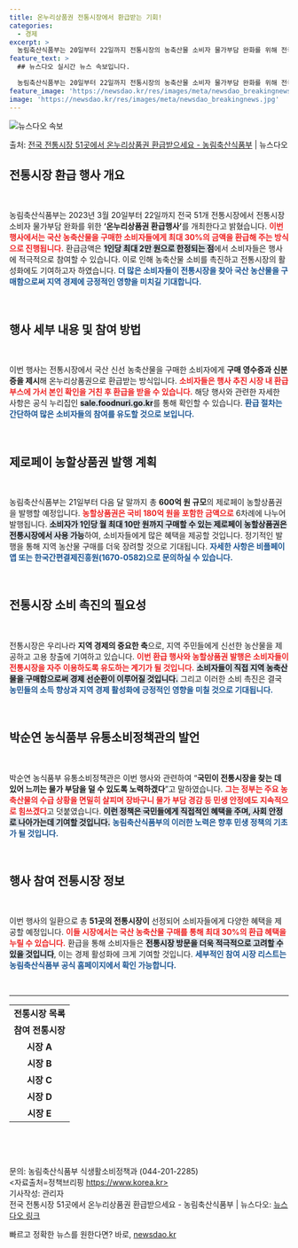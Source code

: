 ```yaml
---
title: 온누리상품권 전통시장에서 환급받는 기회!
categories:
  - 경제
excerpt: >
  농림축산식품부는 20일부터 22일까지 전통시장의 농축산물 소비자 물가부담 완화를 위해 전국 전통시장 51곳에…
feature_text: >
  ## 뉴스다오 실시간 뉴스 속보입니다.

  농림축산식품부는 20일부터 22일까지 전통시장의 농축산물 소비자 물가부담 완화를 위해 전국 전통시장 51곳에…
feature_image: 'https://newsdao.kr/res/images/meta/newsdao_breakingnews.jpg'
image: 'https://newsdao.kr/res/images/meta/newsdao_breakingnews.jpg'
---
```


![뉴스다오 속보](https://newsdao.kr/res/images/meta/newsdao_breakingnews.jpg)

<p>출처: <a href="https://newsdao.kr/3385" rel="dofollow">전국 전통시장 51곳에서 온누리상품권 환급받으세요 - 농림축산식품부</a> | 뉴스다오</p>

<h2 data-ke-size="size26">전통시장 환급 행사 개요</h2>

<p data-ke-size="size16">&nbsp;</p>

농림축산식품부는 2023년 3월 20일부터 22일까지 전국 51개 전통시장에서 전통시장 소비자 물가부담 완화를 위한 <b>‘온누리상품권 환급행사’</b>를 개최한다고 밝혔습니다. <b><span style="color: #ee2323;">이번 행사에서는 국산 농축산물을 구매한 소비자들에게 최대 30%의 금액을 환급해 주는 방식으로 진행됩니다.</span></b> 환급금액은 <b><span style="background-color: #21538527;">1인당 최대 2만 원으로 한정되는 점</span></b>에서 소비자들은 행사에 적극적으로 참여할 수 있습니다. 이로 인해 농축산물 소비를 촉진하고 전통시장의 활성화에도 기여하고자 하였습니다. <b><span style="color: #1a5490;">더 많은 소비자들이 전통시장을 찾아 국산 농산물을 구매함으로써 지역 경제에 긍정적인 영향을 미치길 기대합니다.</span></b>

<p data-ke-size="size16">&nbsp;</p>

<h2 data-ke-size="size26">행사 세부 내용 및 참여 방법</h2>

<p data-ke-size="size16">&nbsp;</p>

이번 행사는 전통시장에서 국산 신선 농축산물을 구매한 소비자에게 <b>구매 영수증과 신분증을 제시</b>해 온누리상품권으로 환급받는 방식입니다. <b><span style="color: #ee2323;">소비자들은 행사 추진 시장 내 환급 부스에 가서 본인 확인을 거친 후 환급을 받을 수 있습니다.</span></b> 해당 행사와 관련한 자세한 사항은 공식 누리집인 <b><span style="background-color: #21538527;">sale.foodnuri.go.kr</span></b>를 통해 확인할 수 있습니다. <b><span style="color: #1a5490;">환급 절차는 간단하여 많은 소비자들의 참여를 유도할 것으로 보입니다.</span></b>

<p data-ke-size="size16">&nbsp;</p>

<h2 data-ke-size="size26">제로페이 농할상품권 발행 계획</h2>

<p data-ke-size="size16">&nbsp;</p>

농림축산식품부는 21일부터 다음 달 말까지 총 <b>600억 원 규모</b>의 제로페이 농할상품권을 발행할 예정입니다. <b><span style="color: #ee2323;">농할상품권은 국비 180억 원을 포함한 금액으로</span></b> 6차례에 나누어 발행됩니다. <b><span style="background-color: #21538527;">소비자가 1인당 월 최대 10만 원까지 구매할 수 있는 제로페이 농할상품권은 전통시장에서 사용 가능</span></b>하여, 소비자들에게 많은 혜택을 제공할 것입니다. 정기적인 발행을 통해 지역 농산물 구매를 더욱 장려할 것으로 기대됩니다. <b><span style="color: #1a5490;">자세한 사항은 비플페이 앱 또는 한국간편결제진흥원(1670-0582)으로 문의하실 수 있습니다.</span></b>

<p data-ke-size="size16">&nbsp;</p>

<h2 data-ke-size="size26">전통시장 소비 촉진의 필요성</h2>

<p data-ke-size="size16">&nbsp;</p>

전통시장은 우리나라 <b>지역 경제의 중요한 축</b>으로, 지역 주민들에게 신선한 농산물을 제공하고 고용 창출에 기여하고 있습니다. <b><span style="color: #ee2323;">이번 환급 행사와 농할상품권 발행은 소비자들이 전통시장을 자주 이용하도록 유도하는 계기가 될 것입니다.</span></b> <b><span style="background-color: #21538527;">소비자들이 직접 지역 농축산물을 구매함으로써 경제 선순환이 이루어질 것입니다.</span></b> 그리고 이러한 소비 촉진은 결국 <b><span style="color: #1a5490;">농민들의 소득 향상과 지역 경제 활성화에 긍정적인 영향을 미칠 것으로 기대됩니다.</span></b>

<p data-ke-size="size16">&nbsp;</p>

<h2 data-ke-size="size26">박순연 농식품부 유통소비정책관의 발언</h2>

<p data-ke-size="size16">&nbsp;</p>

박순연 농식품부 유통소비정책관은 이번 행사와 관련하여 “<b>국민이 전통시장을 찾는 데 있어 느끼는 물가 부담을 덜 수 있도록 노력하겠다</b>”고 말하였습니다. <b><span style="color: #ee2323;">그는 정부는 주요 농축산물의 수급 상황을 면밀히 살피며 장바구니 물가 부담 경감 등 민생 안정에도 지속적으로 힘쓰겠다</span></b>고 덧붙였습니다. <b><span style="background-color: #21538527;">이런 정책은 국민들에게 직접적인 혜택을 주며, 사회 안정로 나아가는데 기여할 것입니다.</span></b> <b><span style="color: #1a5490;">농림축산식품부의 이러한 노력은 향후 민생 정책의 기초가 될 것입니다.</span></b>

<p data-ke-size="size16">&nbsp;</p>

<h2 data-ke-size="size26">행사 참여 전통시장 정보</h2>

<p data-ke-size="size16">&nbsp;</p>

이번 행사의 일환으로 총 <b>51곳의 전통시장이</b> 선정되어 소비자들에게 다양한 혜택을 제공할 예정입니다. <b><span style="color: #ee2323;">이들 시장에서는 국산 농축산물 구매를 통해 최대 30%의 환급 혜택을 누릴 수 있습니다.</span></b> 환급을 통해 소비자들은 <b><span style="background-color: #21538527;">전통시장 방문을 더욱 적극적으로 고려할 수 있을 것입니다</span></b>, 이는 경제 활성화에 크게 기여할 것입니다. <b><span style="color: #1a5490;">세부적인 참여 시장 리스트는 농림축산식품부 공식 홈페이지에서 확인 가능합니다.</span></b>

<p data-ke-size="size16">&nbsp;</p>

<hr>

<table style="width: 100%;"><tbody><tr><td style="text-align: center; height: 17px;"><b>전통시장 목록</b></td></tr><tr><td style="text-align: center; height: 17px;"><b>참여 전통시장</b></td></tr><tr><td style="text-align: center; height: 17px;"><b>시장 A</b></td></tr><tr><td style="text-align: center; height: 17px;"><b>시장 B</b></td></tr><tr><td style="text-align: center; height: 17px;"><b>시장 C</b></td></tr><tr><td style="text-align: center; height: 17px;"><b>시장 D</b></td></tr><tr><td style="text-align: center; height: 17px;"><b>시장 E</b></td></tr></tbody></table>

<p data-ke-size="size16">&nbsp;</p>

<p data-ke-size="size16">&nbsp;</p>

문의: 농림축산식품부 식생활소비정책과 (044-201-2285)  
<자료출처=정책브리핑 https://www.korea.kr>  
기사작성: 관리자  
전국 전통시장 51곳에서 온누리상품권 환급받으세요 - 농림축산식품부 | 뉴스다오: [뉴스다오 링크](https://newsdao.kr/3385) 

빠르고 정확한 뉴스를 원한다면? 바로, <a href="https://newsdao.kr" rel="dofollow">newsdao.kr</a>


